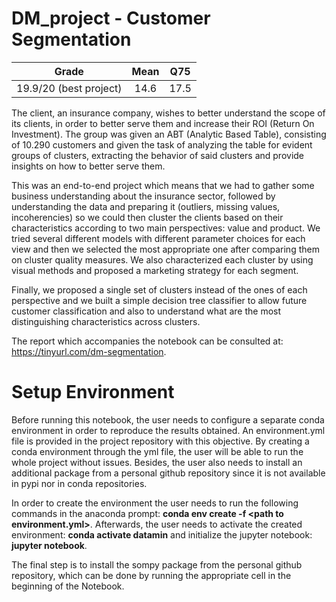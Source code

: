 # DM_project - Customer Segmentation

| Grade                 | Mean                  | Q75                |
|:---------------------:|:---------------------:|:------------------:|
| 19.9/20 (best project)| 14.6                  | 17.5               |

The client, an insurance company, wishes to better understand the scope of its clients, in order to better serve them and increase their ROI (Return On Investment). The group was given an ABT (Analytic Based Table), consisting of 10.290 customers and given the task of analyzing the table for evident groups of clusters, extracting the behavior of said clusters and provide insights on how to better serve them. 

This was an end-to-end project which means that we had to gather some business understanding about the insurance sector, followed by understanding the data and preparing it (outliers, missing values, incoherencies) so we could then cluster the clients based on their characteristics according to two main perspectives: value and product. We tried several different models with different parameter choices for each view and then we selected the most appropriate one after comparing them on cluster quality measures. We also characterized each cluster by using visual methods and proposed a marketing strategy for each segment.

Finally, we proposed a single set of clusters instead of the ones of each perspective and we built a simple decision tree classifier to allow future customer classification and also to understand what are the most distinguishing characteristics across clusters.

The report which accompanies the notebook can be consulted at: https://tinyurl.com/dm-segmentation.


# Setup Environment
Before running this notebook, the user needs to configure a separate conda environment in order to reproduce the results obtained. An environment.yml file is provided in the project repository with this objective. By creating a conda environment through the yml file, the user will be able to run the whole project without issues. Besides, the user also needs to install an additional package from a personal github repository since it is not available in pypi nor in conda repositories.

In order to create the environment the user needs to run the following commands in the anaconda prompt: **conda env create -f \<path to environment.yml>**. Afterwards, the user needs to activate the created environment: **conda activate datamin** and initialize the jupyter notebook: **jupyter notebook**.

The final step is to install the sompy package from the personal github repository, which can be done by running the appropriate cell in the beginning of the Notebook.

